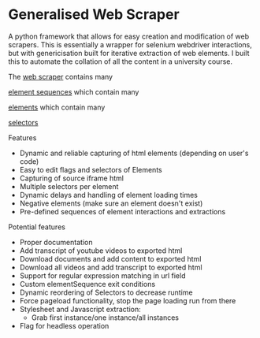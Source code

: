 # Generalised Web Scraper
A python framework that allows for easy creation and modification of web scrapers. 
This is essentially a wrapper for selenium webdriver interactions, but with genericisation built for iterative extraction of web elements. 
I built this to automate the collation of all the content in a university course.

The [web scraper](WebScraper.py) contains many

[element sequences](ElementSequence.py) which contain many

[elements](Element.py) which contain many 

[selectors](Selector.py)


Features
- Dynamic and reliable capturing of html elements (depending on user's code)
- Easy to edit flags and selectors of Elements
- Capturing of source iframe html
- Multiple selectors per element
- Dynamic delays and handling of element loading times
- Negative elements (make sure an element doesn't exist)
- Pre-defined sequences of element interactions and extractions


Potential features
- Proper documentation
- Add transcript of youtube videos to exported html
- Download documents and add content to exported html
- Download all videos and add transcript to exported html
- Support for regular expression matching in url field
- Custom elementSequence exit conditions
- Dynamic reordering of Selectors to decrease runtime
- Force pageload functionality, stop the page loading run from there
- Stylesheet and Javascript extraction:
  - Grab first instance/one instance/all instances
- Flag for headless operation
